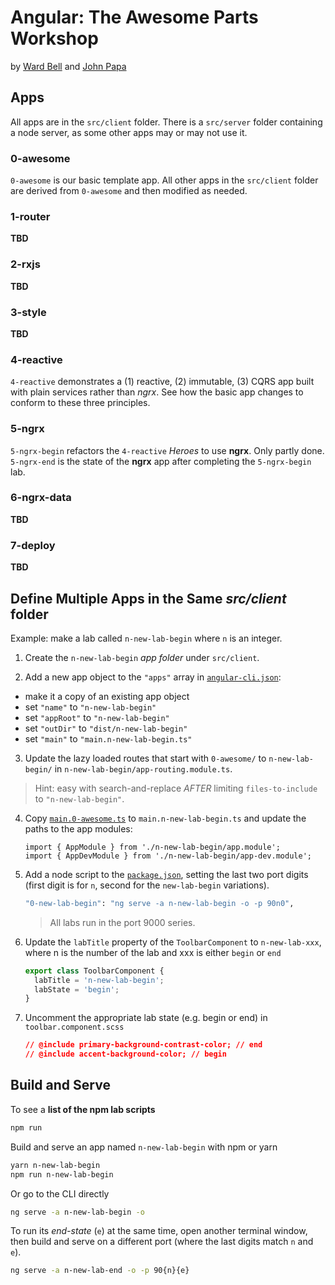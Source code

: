 # Angular: The Awesome Parts Workshop

by [Ward Bell](https://twitter.com/wardbell) and [John Papa](https://twitter.com/john_papa)

## Apps

All apps are in the `src/client` folder. There is a `src/server` folder containing a node server, as some other apps may or may not use it.

### 0-awesome

`0-awesome` is our basic template app. All other apps in the `src/client` folder are derived from `0-awesome` and then modified as needed.

### 1-router

**TBD**

### 2-rxjs

**TBD**

### 3-style

**TBD**

### 4-reactive

`4-reactive` demonstrates a (1) reactive, (2) immutable, (3) CQRS app built with plain services rather than _ngrx_.
See how the basic app changes to conform to these three principles.

### 5-ngrx

`5-ngrx-begin` refactors the `4-reactive` _Heroes_ to use **ngrx**. Only partly done.
`5-ngrx-end` is the state of the **ngrx** app after completing the `5-ngrx-begin` lab.

### 6-ngrx-data

**TBD**

### 7-deploy

**TBD**

## Define Multiple Apps in the Same _src/client_ folder

Example: make a lab called `n-new-lab-begin` where `n` is an integer.

1. Create the `n-new-lab-begin` _app folder_ under `src/client`.

2) Add a new app object to the `"apps"` array in [`angular-cli.json`](./.angular-cli.json):

* make it a copy of an existing app object
* set `"name"` to `"n-new-lab-begin"`
* set `"appRoot"` to `"n-new-lab-begin"`
* set `"outDir"` to `"dist/n-new-lab-begin"`
* set `"main"` to `"main.n-new-lab-begin.ts"`

3. Update the lazy loaded routes that start with `0-awesome/` to `n-new-lab-begin/` in `n-new-lab-begin/app-routing.module.ts`.

> Hint: easy with search-and-replace _AFTER_ limiting `files-to-include` to `"n-new-lab-begin"`.

4. Copy [`main.0-awesome.ts`](src/client/main.0-awesome.ts) to `main.n-new-lab-begin.ts` and update the paths to the app modules:

   ```
   import { AppModule } from './n-new-lab-begin/app.module';
   import { AppDevModule } from './n-new-lab-begin/app-dev.module';
   ```

5. Add a node script to the [`package.json`](package.json), setting the last
   two port digits (first digit is for `n`, second for the `new-lab-begin` variations).

      ```bash
      "0-new-lab-begin": "ng serve -a n-new-lab-begin -o -p 90n0",
      ```

      >All labs run in the port 9000 series.

6. Update the `labTitle` property of the `ToolbarComponent` to `n-new-lab-xxx`, where n is the number of the lab and xxx is either `begin` or `end`

   ```typescript
   export class ToolbarComponent {
     labTitle = 'n-new-lab-begin';
     labState = 'begin';
   }
   ```

7. Uncomment the appropriate lab state (e.g. begin or end) in `toolbar.component.scss`

   ```css
   // @include primary-background-contrast-color; // end
   // @include accent-background-color; // begin
   ```

## Build and Serve

To see a **list of the npm lab scripts**

```bash
npm run
```

Build and serve an app named `n-new-lab-begin` with npm or yarn

```bash
yarn n-new-lab-begin
npm run n-new-lab-begin
```

Or go to the CLI directly

```bash
ng serve -a n-new-lab-begin -o
```

To run its _end-state_ (`e`) at the same time,
open another terminal window, then build and serve on a different port (where the last digits match `n` and `e`).

```bash
ng serve -a n-new-lab-end -o -p 90{n}{e}
```

